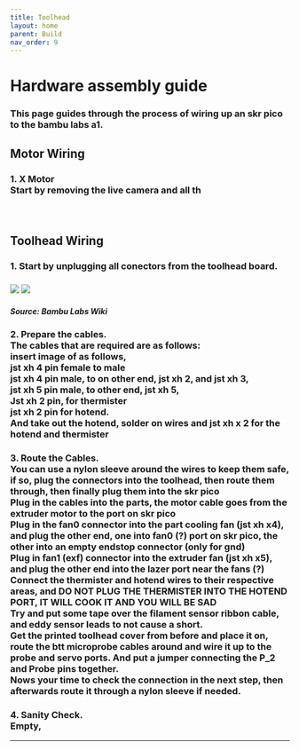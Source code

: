 ```yaml
---
title: Toolhead
layout: home
parent: Build
nav_order: 9
---
```



<h1>Hardware assembly guide</h1>
<h3>This page guides through the process of wiring up an skr pico to the bambu labs a1.</h3>

<h2>Motor Wiring</h2>
<h3>1. X Motor
<br>Start by removing the live camera and all th
<br>
<br>
<br>
</h3>








<h2>Toolhead Wiring</h2>
<h3>1. Start by unplugging all conectors from the toolhead board.<h3>
<image src="Images/Hardware/toolhead_board_removal_1.jpg">
<image src="Images/Hardware/toolhead_board_removal_2.jpg">
<h5>Source: Bambu Labs Wiki</h5>

<h3>2. Prepare the cables.
<br>The cables that are required are as follows:
<br>insert image of as follows,
<br>jst xh 4 pin female to male
<br>jst xh 4 pin male, to on other end, jst xh 2, and jst xh 3,
<br>jst xh 5 pin male, to other end, jst xh 5,
<br>Jst xh 2 pin, for thermister
<br>jst xh 2 pin for hotend.
<br>And take out the hotend, solder on wires and jst xh x 2 for the hotend and thermister
</h3>


<h3>3. Route the Cables.
<br><b>You can use a nylon sleeve around the wires to keep them safe, if so, plug the connectors into the toolhead, then route them through, then finally plug them into the skr pico</b>
<br>Plug in the cables into the parts, the motor cable goes from the extruder motor to the port on skr pico
<br>Plug in the fan0 connector into the part cooling fan (jst xh x4), and plug the other end, one into fan0 (?) port on skr pico, the other into an empty endstop connector (only for gnd)
<br>Plug in fan1 (exf) connector into the extruder fan (jst xh x5), and plug the other end into the lazer port near the fans (?)
<br>Connect the thermister and hotend wires to their respective areas, and <b>DO NOT PLUG THE THERMISTER INTO THE HOTEND PORT, IT WILL COOK IT AND YOU WILL BE SAD<b>
<br>Try and put some tape over the filament sensor ribbon cable, and eddy sensor leads to not cause a short.
<br>Get the printed toolhead cover from before and place it on, route the btt microprobe cables around and wire it up to the probe and servo ports. And put a jumper connecting the P_2 and Probe pins together.
<br>Nows your time to check the connection in the next step, then afterwards route it through a nylon sleeve if needed.
</h3>

<h3>4. Sanity Check.
<br> Empty,
</h3>



----
